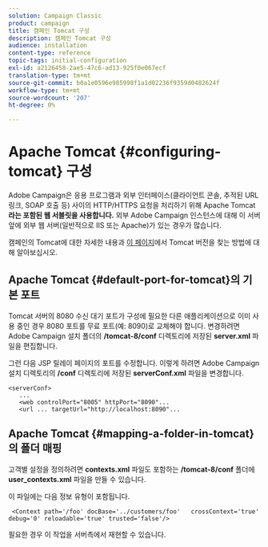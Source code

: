 ```yaml
---
solution: Campaign Classic
product: campaign
title: 캠페인 Tomcat 구성
description: 캠페인 Tomcat 구성
audience: installation
content-type: reference
topic-tags: initial-configuration
exl-id: a2126458-2ae5-47c6-ad13-925f0e067ecf
translation-type: tm+mt
source-git-commit: b0a1e0596e985998f1a1d02236f9359d0482624f
workflow-type: tm+mt
source-wordcount: '207'
ht-degree: 0%

---
```



# Apache Tomcat {#configuring-tomcat} 구성

Adobe Campaign은 응용 프로그램과 외부 인터페이스(클라이언트 콘솔, 추적된 URL 링크, SOAP 호출 등) 사이의 HTTP/HTTPS 요청을 처리하기 위해 Apache Tomcat **라는 포함된 웹 서블릿을 사용합니다.** 외부 Adobe Campaign 인스턴스에 대해 이 서버 앞에 외부 웹 서버(일반적으로 IIS 또는 Apache)가 있는 경우가 많습니다.

캠페인의 Tomcat에 대한 자세한 내용과 [이 페이지](../../production/using/locate-tomcat-version.md)에서 Tomcat 버전을 찾는 방법에 대해 알아보십시오.

## Apache Tomcat {#default-port-for-tomcat}의 기본 포트

Tomcat 서버의 8080 수신 대기 포트가 구성에 필요한 다른 애플리케이션으로 이미 사용 중인 경우 8080 포트를 무료 포트(예: 8090)로 교체해야 합니다. 변경하려면 Adobe Campaign 설치 폴더의 **/tomcat-8/conf** 디렉토리에 저장된 **server.xml** 파일을 편집합니다.

그런 다음 JSP 릴레이 페이지의 포트를 수정합니다. 이렇게 하려면 Adobe Campaign 설치 디렉토리의 **/conf** 디렉토리에 저장된 **serverConf.xml** 파일을 변경합니다.

```
<serverConf>
   ...
   <web controlPort="8005" httpPort="8090"...
   <url ... targetUrl="http://localhost:8090"...
```

## Apache Tomcat {#mapping-a-folder-in-tomcat}의 폴더 매핑

고객별 설정을 정의하려면 **contexts.xml** 파일도 포함하는 **/tomcat-8/conf** 폴더에 **user_contexts.xml** 파일을 만들 수 있습니다.

이 파일에는 다음 정보 유형이 포함됩니다.

```
 <Context path='/foo' docBase='../customers/foo'   crossContext='true' debug='0' reloadable='true' trusted='false'/>
```

필요한 경우 이 작업을 서버측에서 재현할 수 있습니다.
